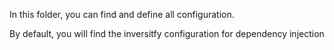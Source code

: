 In this folder, you can find and define all configuration.

By default, you will find the inversitfy configuration for dependency injection